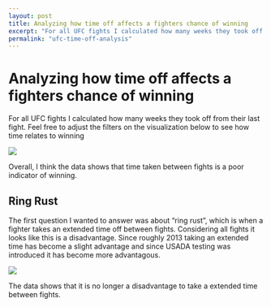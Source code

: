 ```yaml
---
layout: post
title: Analyzing how time off affects a fighters chance of winning
excerpt: "For all UFC fights I calculated how many weeks they took off from their last fight. Feel free to adjust the filters on the visualization below to see how time relates to winning"
permalink: "ufc-time-off-analysis"
---
```


# Analyzing how time off affects a fighters chance of winning

For all UFC fights I calculated how many weeks they took off from their last fight. Feel free to adjust the filters on the visualization below to see how time relates to winning


<div class='tableauPlaceholder' id='viz1580699928365' style='position: relative'><noscript><a href='#'><img alt=' ' src='https:&#47;&#47;public.tableau.com&#47;static&#47;images&#47;Uf&#47;Ufc2&#47;Dashboard1&#47;1_rss.png' style='border: none' /></a></noscript><object class='tableauViz'  style='display:none;'><param name='host_url' value='https%3A%2F%2Fpublic.tableau.com%2F' /> <param name='embed_code_version' value='3' /> <param name='site_root' value='' /><param name='name' value='Ufc2&#47;Dashboard1' /><param name='tabs' value='no' /><param name='toolbar' value='yes' /><param name='static_image' value='https:&#47;&#47;public.tableau.com&#47;static&#47;images&#47;Uf&#47;Ufc2&#47;Dashboard1&#47;1.png' /> <param name='animate_transition' value='yes' /><param name='display_static_image' value='yes' /><param name='display_spinner' value='yes' /><param name='display_overlay' value='yes' /><param name='display_count' value='yes' /><param name='filter' value='publish=yes' /></object></div>                <script type='text/javascript'>                    var divElement = document.getElementById('viz1580699928365');                    var vizElement = divElement.getElementsByTagName('object')[0];                    if ( divElement.offsetWidth > 800 ) { vizElement.style.minWidth='420px';vizElement.style.maxWidth='650px';vizElement.style.width='100%';vizElement.style.minHeight='587px';vizElement.style.maxHeight='887px';vizElement.style.height=(divElement.offsetWidth*0.75)+'px';} else if ( divElement.offsetWidth > 500 ) { vizElement.style.minWidth='420px';vizElement.style.maxWidth='650px';vizElement.style.width='100%';vizElement.style.minHeight='587px';vizElement.style.maxHeight='887px';vizElement.style.height=(divElement.offsetWidth*0.75)+'px';} else { vizElement.style.width='100%';vizElement.style.height='727px';}                     var scriptElement = document.createElement('script');                    scriptElement.src = 'https://public.tableau.com/javascripts/api/viz_v1.js';                    vizElement.parentNode.insertBefore(scriptElement, vizElement);                </script>



Overall, I think the data shows that time taken between fights is a poor indicator of winning. 

## Ring Rust 

The first question I wanted to answer was about “ring rust”, which is when a fighter takes an extended time off between fights. Considering all fights it looks like this is a disadvantage. Since roughly 2013 taking an extended time has become a slight advantage and since USADA testing was introduced it has become more advantagous. 


<div class='tableauPlaceholder' id='viz1580701528448' style='position: relative'><noscript><a href='#'><img alt=' ' src='https:&#47;&#47;public.tableau.com&#47;static&#47;images&#47;Uf&#47;Ufc2&#47;YearCompare&#47;1_rss.png' style='border: none' /></a></noscript><object class='tableauViz'  style='display:none;'><param name='host_url' value='https%3A%2F%2Fpublic.tableau.com%2F' /> <param name='embed_code_version' value='3' /> <param name='site_root' value='' /><param name='name' value='Ufc2&#47;YearCompare' /><param name='tabs' value='no' /><param name='toolbar' value='yes' /><param name='static_image' value='https:&#47;&#47;public.tableau.com&#47;static&#47;images&#47;Uf&#47;Ufc2&#47;YearCompare&#47;1.png' /> <param name='animate_transition' value='yes' /><param name='display_static_image' value='yes' /><param name='display_spinner' value='yes' /><param name='display_overlay' value='yes' /><param name='display_count' value='yes' /><param name='filter' value='publish=yes' /></object></div>                <script type='text/javascript'>                    var divElement = document.getElementById('viz1580701528448');                    var vizElement = divElement.getElementsByTagName('object')[0];                    if ( divElement.offsetWidth > 800 ) { vizElement.style.minWidth='420px';vizElement.style.maxWidth='650px';vizElement.style.width='100%';vizElement.style.minHeight='587px';vizElement.style.maxHeight='887px';vizElement.style.height=(divElement.offsetWidth*0.75)+'px';} else if ( divElement.offsetWidth > 500 ) { vizElement.style.minWidth='420px';vizElement.style.maxWidth='650px';vizElement.style.width='100%';vizElement.style.minHeight='587px';vizElement.style.maxHeight='887px';vizElement.style.height=(divElement.offsetWidth*0.75)+'px';} else { vizElement.style.width='100%';vizElement.style.height='927px';}                     var scriptElement = document.createElement('script');                    scriptElement.src = 'https://public.tableau.com/javascripts/api/viz_v1.js';                    vizElement.parentNode.insertBefore(scriptElement, vizElement);                </script>

The data shows that it is no longer a disadvantage to take a extended time between fights.
